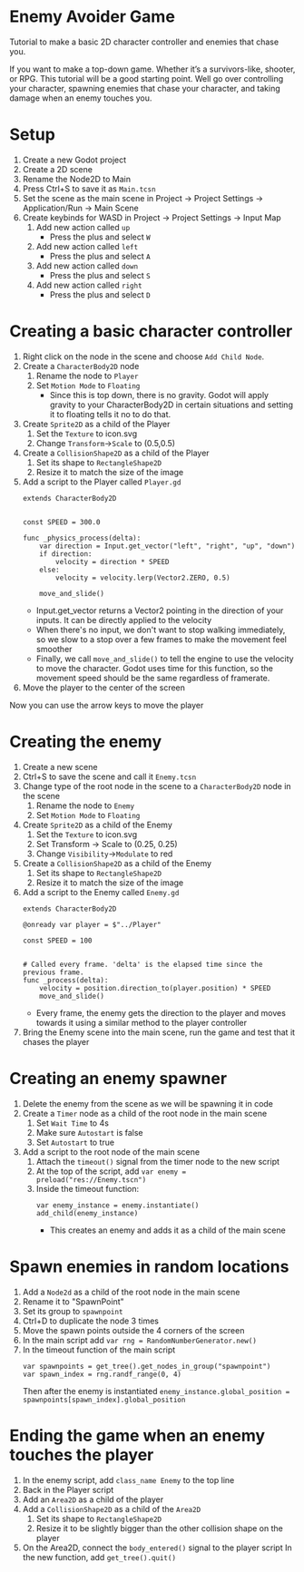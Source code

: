 # Enemy Avoider Game
Tutorial to make a basic 2D character controller and enemies that chase you.

If you want to make a top-down game. Whether it’s a survivors-like, shooter, or RPG. This tutorial will be a good starting point. Well go over controlling your character, spawning enemies that chase your character, and taking damage when an enemy touches you.

# Setup
1. Create a new Godot project
2. Create a 2D scene
3. Rename the Node2D to Main
4. Press Ctrl+S to save it as `Main.tcsn`
5. Set the scene as the main scene in Project -> Project Settings -> Application/Run -> Main Scene
6. Create keybinds for WASD in Project -> Project Settings -> Input Map
    1. Add new action called `up`
        - Press the plus and select `W`
    2. Add new action called `left`
        - Press the plus and select `A`
    3. Add new action called `down`
        - Press the plus and select `S`
    4. Add new action called `right`
        - Press the plus and select `D`

# Creating a basic character controller
1. Right click on the node in the scene and choose `Add Child Node`.
2. Create a `CharacterBody2D` node 
    1. Rename the node to `Player`
    2. Set `Motion Mode` to `Floating`
        - Since this is top down, there is no gravity. Godot will apply gravity to your CharacterBody2D in certain situations and setting it to floating tells it no to do that.
3. Create `Sprite2D` as a child of the Player
    1. Set the `Texture` to icon.svg
    2. Change `Transform`->`Scale` to (0.5,0.5)
4. Create a `CollisionShape2D` as a child of the Player
    1. Set its shape to `RectangleShape2D`
    2. Resize it to match the size of the image
5. Add a script to the Player called `Player.gd`
    ```
    extends CharacterBody2D


    const SPEED = 300.0

    func _physics_process(delta):
        var direction = Input.get_vector("left", "right", "up", "down")
        if direction:
            velocity = direction * SPEED
        else:
            velocity = velocity.lerp(Vector2.ZERO, 0.5)

        move_and_slide()
    ```
    - Input.get_vector returns a Vector2 pointing in the direction of your inputs. It can be directly applied to the velocity
    - When there's no input, we don't want to stop walking immediately, so we slow to a stop over a few frames to make the movement feel smoother
    - Finally, we call `move_and_slide()` to tell the engine to use the velocity to move the character. Godot uses time for this function, so the movement speed should be the same regardless of framerate.
6. Move the player to the center of the screen

Now you can use the arrow keys to move the player

# Creating the enemy
1. Create a new scene
2. Ctrl+S to save the scene and call it `Enemy.tcsn`
2. Change type of the root node in the scene to a `CharacterBody2D` node in the scene
    1. Rename the node to `Enemy`
    2. Set `Motion Mode` to `Floating`
2. Create `Sprite2D` as a child of the Enemy
    1. Set the `Texture` to icon.svg
	2. Set Transform -> Scale to (0.25, 0.25)
    3. Change `Visibility`->`Modulate` to red
3. Create a `CollisionShape2D` as a child of the Enemy
    1. Set its shape to `RectangleShape2D`
    2. Resize it to match the size of the image
4. Add a script to the Enemy called `Enemy.gd`
    ```
    extends CharacterBody2D

    @onready var player = $"../Player"

    const SPEED = 100


    # Called every frame. 'delta' is the elapsed time since the previous frame.
    func _process(delta):
        velocity = position.direction_to(player.position) * SPEED
        move_and_slide()
    ```
    - Every frame, the enemy gets the direction to the player and moves towards it using a similar method to the player controller
5. Bring the Enemy scene into the main scene, run the game and test that it chases the player

# Creating an enemy spawner
1. Delete the enemy from the scene as we will be spawning it in code 
2. Create a `Timer` node as a child of the root node in the main scene
    1. Set `Wait Time` to 4s
    2. Make sure `Autostart` is false
    3. Set `Autostart` to true
3. Add a script to the root node of the main scene
    1. Attach the `timeout()` signal from the timer node to the new script
    2. At the top of the script, add `var enemy = preload("res://Enemy.tscn")`
    3. Inside the timeout function:
        ```
        var enemy_instance = enemy.instantiate()
        add_child(enemy_instance)
        ```
        - This creates an enemy and adds it as a child of the main scene

# Spawn enemies in random locations
1. Add a `Node2d` as a child of the root node in the main scene
2. Rename it to "SpawnPoint"
3. Set its group to `spawnpoint`
4. Ctrl+D to duplicate the node 3 times
5. Move the spawn points outside the 4 corners of the screen
6. In the main script add `var rng = RandomNumberGenerator.new()`
7. In the timeout function of the main script
    ```
    var spawnpoints = get_tree().get_nodes_in_group("spawnpoint")
	var spawn_index = rng.randf_range(0, 4)
    ```
    Then after the enemy is instantiated
    `enemy_instance.global_position = spawnpoints[spawn_index].global_position`

# Ending the game when an enemy touches the player
1. In the enemy script, add `class_name Enemy` to the top line
2. Back in the Player script
3. Add an `Area2D` as a child of the player
4. Add a `CollisionShape2D` as a child of the `Area2D`
    1. Set its shape to `RectangleShape2D`
    2. Resize it to be slightly bigger than the other collision shape on the player
5. On the Area2D, connect the `body_entered()` signal to the player script
    In the new function, add `get_tree().quit()`